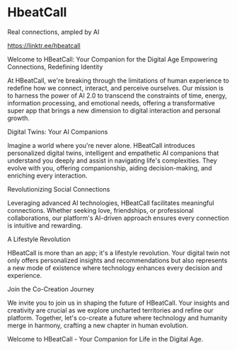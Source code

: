 # HbeatCall
Real connections, ampled by AI

https://linktr.ee/hbeatcall

Welcome to HBeatCall: Your Companion for the Digital Age
Empowering Connections, Redefining Identity

At HBeatCall, we're breaking through the limitations of human experience to redefine how we connect, interact, and perceive ourselves. Our mission is to harness the power of AI 2.0 to transcend the constraints of time, energy, information processing, and emotional needs, offering a transformative super app that brings a new dimension to digital interaction and personal growth.

Digital Twins: Your AI Companions

Imagine a world where you're never alone. HBeatCall introduces personalized digital twins, intelligent and empathetic AI companions that understand you deeply and assist in navigating life's complexities. They evolve with you, offering companionship, aiding decision-making, and enriching every interaction.

Revolutionizing Social Connections

Leveraging advanced AI technologies, HBeatCall facilitates meaningful connections. Whether seeking love, friendships, or professional collaborations, our platform's AI-driven approach ensures every connection is intuitive and rewarding.

A Lifestyle Revolution

HBeatCall is more than an app; it's a lifestyle revolution. Your digital twin not only offers personalized insights and recommendations but also represents a new mode of existence where technology enhances every decision and experience.

Join the Co-Creation Journey

We invite you to join us in shaping the future of HBeatCall. Your insights and creativity are crucial as we explore uncharted territories and refine our platform. Together, let's co-create a future where technology and humanity merge in harmony, crafting a new chapter in human evolution.

Welcome to HBeatCall - Your Companion for Life in the Digital Age.
